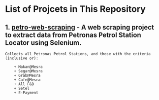 # List of Projcets in This Repository

## 1. [petro-web-scraping](https://github.com/Elleniette1/pen-and-paper-work/tree/main/petro-web-scraping) - A web scraping project to extract data from Petronas Petrol Station Locator using Selenium.
    Collects all Petronas Petrol Stations, and those with the criteria (inclusive or):

        + Makan@Mesra
        + Segar@Mesra
        + Grab@Mesra
        + Cafe@Mesra
        + All F&B
        + Setel
        + E-Payment
